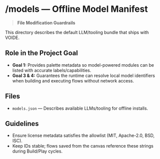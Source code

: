 # /models — Offline Model Manifest
> **File Modification Guardrails**

This directory describes the default LLM/tooling bundle that ships with VOIDE.

## Role in the Project Goal
- **Goal 1:** Provides palette metadata so model-powered modules can be listed with accurate labels/capabilities.
- **Goal 3 & 4:** Guarantees the runtime can resolve local model identifiers when building and executing flows without network access.

## Files
- `models.json` — Describes available LLMs/tooling for offline installs.

## Guidelines
- Ensure license metadata satisfies the allowlist (MIT, Apache-2.0, BSD, ISC).
- Keep IDs stable; flows saved from the canvas reference these strings during Build/Play cycles.

